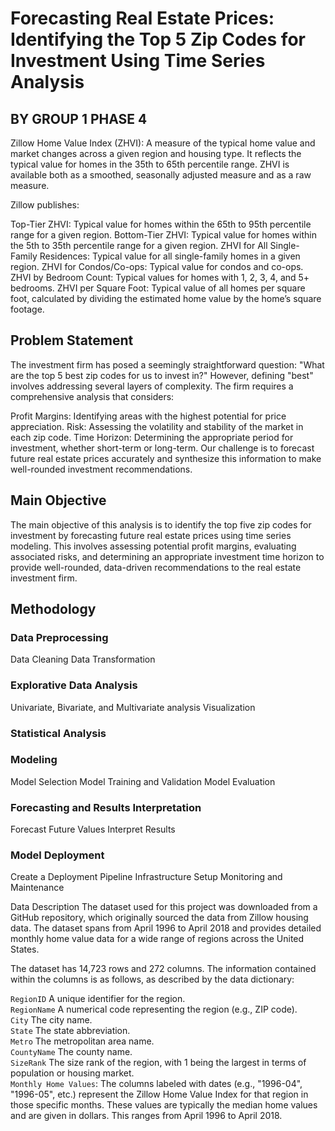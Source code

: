 # Forecasting Real Estate Prices: Identifying the Top 5 Zip Codes for Investment Using Time Series Analysis

## BY GROUP 1 PHASE 4

Zillow Home Value Index (ZHVI): A measure of the typical home value and market changes across a given region and housing type. It reflects the typical value for homes in the 35th to 65th percentile range. ZHVI is available both as a smoothed, seasonally adjusted measure and as a raw measure.

Zillow publishes:

Top-Tier ZHVI: Typical value for homes within the 65th to 95th percentile range for a given region.
Bottom-Tier ZHVI: Typical value for homes within the 5th to 35th percentile range for a given region.
ZHVI for All Single-Family Residences: Typical value for all single-family homes in a given region.
ZHVI for Condos/Co-ops: Typical value for condos and co-ops.
ZHVI by Bedroom Count: Typical values for homes with 1, 2, 3, 4, and 5+ bedrooms.
ZHVI per Square Foot: Typical value of all homes per square foot, calculated by dividing the estimated home value by the home’s square footage.

## Problem Statement
The investment firm has posed a seemingly straightforward question: "What are the top 5 best zip codes for us to invest in?" However, defining "best" involves addressing several layers of complexity. The firm requires a comprehensive analysis that considers:

Profit Margins: Identifying areas with the highest potential for price appreciation.
Risk: Assessing the volatility and stability of the market in each zip code.
Time Horizon: Determining the appropriate period for investment, whether short-term or long-term.
Our challenge is to forecast future real estate prices accurately and synthesize this information to make well-rounded investment recommendations.

## Main Objective
The main objective of this analysis is to identify the top five zip codes for investment by forecasting future real estate prices using time series modeling. This involves assessing potential profit margins, evaluating associated risks, and determining an appropriate investment time horizon to provide well-rounded, data-driven recommendations to the real estate investment firm.

## Methodology
### Data Preprocessing
Data Cleaning
Data Transformation
### Explorative Data Analysis
Univariate, Bivariate, and Multivariate analysis
Visualization
### Statistical Analysis

### Modeling

Model Selection
Model Training and Validation
Model Evaluation
### Forecasting and Results Interpretation

Forecast Future Values
Interpret Results
### Model Deployment

Create a Deployment Pipeline
Infrastructure Setup
Monitoring and Maintenance

Data Description
The dataset used for this project was downloaded from a GitHub repository, which originally sourced the data from Zillow housing data. The dataset spans from April 1996 to April 2018 and provides detailed monthly home value data for a wide range of regions across the United States.

The dataset has 14,723 rows and 272 columns. The information contained within the columns is as follows, as described by the data dictionary:

`RegionID` A unique identifier for the region.\
`RegionName` A numerical code representing the region (e.g., ZIP code).\
`City` The city name.\
`State` The state abbreviation.\
`Metro` The metropolitan area name.\
`CountyName` The county name.\
`SizeRank` The size rank of the region, with 1 being the largest in terms of population or housing market.\
`Monthly Home Values`: The columns labeled with dates (e.g., "1996-04", "1996-05", etc.) represent the Zillow Home Value Index for that region in those specific months. These values are typically the median home values and are given in dollars. This ranges from April 1996 to April 2018.

